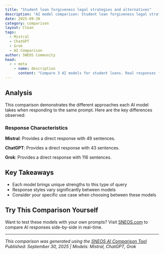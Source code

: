 ```yaml
---
title: "Student loan forgiveness legal strategies and alternatives"
description: "AI model comparison: Student loan forgiveness legal strategies and alternatives..."
date: 2025-09-30
category: comparison
layout: Clean
tags:
  - Mistral
  - ChatGPT
  - Grok
  - AI Comparison
author: SNEOS Community
head:
  - - meta
    - name: description
      content: "Compare 3 AI models for student loans. Real responses from Mistral, ChatGPT, Grok with detailed analysis."
---
```


<ChatComparison
  title="Student loan forgiveness legal strategies and alternatives"
  prompt="Student loan forgiveness legal strategies and alternatives"
  :responses='{
    "Mistral": "Student loan forgiveness and alternatives are complex topics that often involve navigating legal and financial landscapes. Here are some strategies and alternatives to consider:\n\n### Legal Strategies for Student Loan Forgiveness\n\n1. **Public Service Loan Forgiveness (PSLF):**\n   - **Eligibility:** Available to borrowers who work full-time for a qualifying employer (government or non-profit organizations) and make 120 qualifying payments under an income-driven repayment plan.\n   - **Process:** Submit an Employment Certification Form annually and apply for forgiveness after making 120 qualifying payments.\n\n2. **Teacher Loan Forgiveness:**\n   - **Eligibility:** Available to teachers who work full-time for five consecutive years in a low-income school or educational service agency.\n   - **Benefits:** Up to $17,500 in loan forgiveness for eligible teachers.\n\n3. **Income-Driven Repayment Plans:**\n   - **Options:** Income-Based Repayment (IBR), Pay As You Earn (PAYE), Revised Pay As You Earn (REPAYE), and Income-Contingent Repayment (ICR).\n   - **Benefits:** After making payments for 20-25 years, any remaining balance may be forgiven.\n\n4. **Total and Permanent Disability Discharge:**\n   - **Eligibility:** Available to borrowers who are totally and permanently disabled.\n   - **Process:** Apply through the U.S. Department of Education and provide necessary documentation.\n\n5. **Bankruptcy:**\n   - **Challenges:** Student loans are generally not dischargeable in bankruptcy unless the borrower can prove \u0022undue hardship.\u0022\n   - **Process:** Consult with a bankruptcy attorney to explore this option.\n\n### Alternatives to Student Loan Forgiveness\n\n1. **Refinancing:**\n   - **Benefits:** Lower interest rates and potentially lower monthly payments.\n   - **Considerations:** Refinancing federal loans into private loans may result in the loss of federal benefits like income-driven repayment plans and forgiveness options.\n\n2. **Consolidation:**\n   - **Benefits:** Simplifies multiple loans into one payment.\n   - **Considerations:** May extend the repayment term, potentially increasing the total amount paid over time.\n\n3. **Employer Assistance Programs:**\n   - **Benefits:** Some employers offer student loan repayment assistance as a benefit.\n   - **Process:** Check with your employer to see if such programs are available.\n\n4. **State-Based Repayment Assistance Programs (RAPs):**\n   - **Benefits:** Some states offer loan repayment assistance for residents working in certain professions.\n   - **Process:** Research and apply for programs in your state.\n\n5. **Volunteer Programs:**\n   - **Benefits:** Programs like AmeriCorps offer education awards that can be used to pay off student loans.\n   - **Process:** Apply and complete a term of service.\n\n6. **Military Service:**\n   - **Benefits:** Various military branches offer loan repayment programs for enlistees.\n   - **Process:** Research and apply through the respective military branch.\n\n### Steps to Take\n\n1. **Educate Yourself:**\n   - Understand the types of loans you have (federal vs. private) and the specific terms and conditions.\n\n2. **Consult Professionals:**\n   - Speak with a financial advisor or student loan counselor to explore your options.\n\n3. **Stay Informed:**\n   - Keep up-to-date with changes in federal and state policies regarding student loan forgiveness and repayment options.\n\n4. **Document Everything:**\n   - Keep detailed records of all communications with loan servicers and any applications you submit.\n\n5. **Be Proactive:**\n   - Don\u2019t wait until you\u2019re in financial distress to explore your options. Start planning early to maximize your benefits.\n\nBy understanding these strategies and alternatives, you can make more informed decisions about managing your student loan debt.",
    "ChatGPT": "Certainly! Here is an overview of legal strategies and alternatives related to student loan forgiveness:\n\n### Legal Strategies for Student Loan Forgiveness\n\n1. **Public Service Loan Forgiveness (PSLF)**\n   - Available for federal Direct Loans.\n   - Borrowers must work full-time for a qualifying employer (government or certain non-profits) and make 120 qualifying monthly payments under a qualifying repayment plan.\n   - After meeting requirements, remaining loan balance is forgiven tax-free.\n\n2. **Income-Driven Repayment (IDR) Forgiveness**\n   - Plans include Income-Based Repayment (IBR), Pay As You Earn (PAYE), Revised Pay As You Earn (REPAYE), and Income-Contingent Repayment (ICR).\n   - After 20 or 25 years of qualifying payments (depending on the plan), any remaining balance is forgiven.\n   - Forgiveness may be considered taxable income depending on current laws.\n\n3. **Teacher Loan Forgiveness**\n   - Available for certain teachers working full-time in low-income schools or educational service agencies for five consecutive years.\n   - Provides forgiveness up to $17,500 on Direct Subsidized and Unsubsidized Loans and Stafford Loans.\n\n4. **Total and Permanent Disability Discharge**\n   - Borrowers who are totally and permanently disabled can apply for discharge of their federal student loans.\n   - Requires documentation from the VA, SSA, or a physician.\n\n5. **Closed School Discharge**\n   - Borrowers may be eligible for discharge if their school closed while they were enrolled or soon after they withdrew.\n\n6. **Borrower Defense to Repayment**\n   - Available if the borrower\u2019s school engaged in misconduct or violated certain laws.\n   - Borrowers can apply to have their federal loans forgiven based on misrepresentation or fraud by the school.\n\n7. **Military Service Deferments and Forgiveness**\n   - Certain military service members may qualify for deferments, and some branches offer loan repayment programs.\n\n### Alternatives to Loan Forgiveness\n\n1. **Refinancing**\n   - Private lenders may offer refinancing to reduce interest rates or monthly payments.\n   - Note: Refinancing federal loans with a private lender causes loss of federal benefits like IDR plans and PSLF.\n\n2. **Repayment Plans**\n   - Standard, graduated, or extended repayment plans to manage monthly payments.\n   - Income-Driven Repayment plans tailor payments to income and family size.\n\n3. **Employer Student Loan Repayment Assistance**\n   - Some employers offer benefits to help repay student loans.\n\n4. **Loan Consolidation**\n   - Federal loan consolidation can simplify payments but may affect eligibility for PSLF or other forgiveness programs.\n\n5. **Making Extra Payments**\n   - Reducing principal faster can decrease total interest paid and shorten payoff time.\n\n6. **Deferment and Forbearance**\n   - Temporary suspension or reduction of payments during hardship.\n\n### Important Considerations\n\n- **Documentation**: Keep detailed records of payments, employer certifications, and correspondence.\n- **Eligibility Verification**: Confirm eligibility criteria carefully to avoid denial.\n- **Tax Implications**: Some forgiveness amounts may be taxable.\n- **Scams**: Beware of fraud or paid services promising quick forgiveness.\n\n### Consulting a Professional\n\n- Consider speaking with a financial advisor or student loan attorney for personalized advice.\n- Utilize resources from the Department of Education and trusted consumer advocacy groups.\n\nIf you need detailed guidance on a specific strategy or need help with application procedures, feel free to ask!",
    "Grok": "Navigating student loan forgiveness involves understanding legal strategies, federal and state programs, and alternative options for managing or eliminating student debt. Below, I\u2019ll outline key legal strategies, programs, and alternatives for student loan forgiveness or relief.\n\n---\n\n### Legal Strategies for Student Loan Forgiveness\n1. **Public Service Loan Forgiveness (PSLF) Program**\n   - **Overview**: A federal program for borrowers who work in qualifying public service jobs (e.g., government, nonprofit organizations) for at least 10 years while making 120 qualifying payments on Direct Loans under an income-driven repayment (IDR) plan.\n   - **Legal Strategy**: Ensure eligibility by consolidating non-Direct Loans (e.g., FFEL, Perkins) into a Direct Consolidation Loan. Track payments using the PSLF Help Tool and submit annual Employment Certification Forms to confirm qualifying employment.\n   - **Recent Developments**: The Biden administration\u2019s PSLF Limited Waiver (expired October 2022) allowed borrowers to receive credit for past payments that previously didn\u2019t qualify. Ongoing reforms aim to simplify the process, so staying updated via the U.S. Department of Education\u2019s website is crucial.\n\n2. **Borrower Defense to Repayment**\n   - **Overview**: Borrowers who attended schools that engaged in fraud or misrepresentation may apply for loan discharge.\n   - **Legal Strategy**: File a Borrower Defense application with detailed evidence of misconduct by the institution. Legal aid organizations or attorneys specializing in student loan law can assist in building a strong case.\n   - **Recent Developments**: The Department of Education has approved discharges for students from specific for-profit colleges (e.g., Corinthian Colleges, ITT Tech). Check for group discharges if your school is part of a settlement.\n\n3. **Bankruptcy Discharge (Rare but Possible)**\n   - **Overview**: dischargings student loans in bankruptcy requires proving \u201Cundue hardship\u201D under the Brunner Test (used in most federal circuits), which evaluates inability to pay, persistence of hardship, and good faith efforts to repay.\n   - **Legal Strategy**: Consult a bankruptcy attorney to file a Chapter 7 or Chapter 13 case and initiate an adversarial proceeding to argue undue hardship. Recent court rulings (e.g., in the Second and Tenth Circuits) have shown slightly more leniency, and proposed reforms may ease standards.\n   - **Challenges**: This is a high bar, often requiring severe financial distress or disability. Legal fees can be significant.\n\n4. **Class Action Lawsuits and Settlements**\n   - **Overview**: Borrowers affected by predatory lending or institutional fraud may join class action lawsuits for loan relief.\n   - **Legal Strategy**: Monitor lawsuits related to your school or loan servicer through legal advocacy groups like the National Consumer Law Center (NCLC) or Project on Predatory Student Lending. Participation may result in partial or full discharge without individual litigation.\n   - **Example**: The 2022 Sweet v. Cardona settlement provided relief to over 200,000 borrowers with pending Borrower Defense claims.\n\n5. **Statute of Limitations (Private Loans)**\n   - **Overview**: For private student loans, the statute of limitations on debt collection varies by state (typically 3-6 years from the date of default).\n   - **Legal Strategy**: If a private loan is beyond the statute of limitations, you may be able to avoid repayment by asserting this defense in court if sued. Consult an attorney, as making payments can restart the clock in some states.\n\n---\n\n### Federal Forgiveness and Relief Programs\n1. **Income-Driven Repayment (IDR) Forgiveness**\n   - Plans like Income-Based Repayment (IBR), Pay As You Earn (PAYE), and Revised Pay As You Earn (REPAYE) cap payments at a percentage of discretionary income (10-20%) for 20-25 years, after which remaining debt is forgiven.\n   - **Strategy**: Enroll via StudentAid.gov and recertify income annually. Track payments to ensure eligibility for forgiveness at the end of the term.\n   - **Note**: Forgiven amounts may be taxable as income unless under specific exemptions (e.g., tax-free under PSLF or recent waivers through 2025).\n\n2. **Teacher Loan Forgiveness**\n   - Offers up to $17,500 in forgiveness for teachers in low-income schools after 5 years of service.\n   - **Strategy**: Confirm eligibility (must teach full-time in a qualifying school) and apply through your loan servicer with proper documentation.\n\n3. **Total and Permanent Disability (TPD) Discharge**\n   - Discharges loans for borrowers with a permanent disability verified by the Social Security Administration, VA, or a physician.\n   - **Strategy**: Apply via Nelnet (the designated TPD servicer) with supporting medical documentation. Monitor post-discharge to avoid reinstatement due to income thresholds.\n\n4. **Closed School Discharge**\n   - Discharges loans if your school closed while you were enrolled or within 120 days of withdrawal.\n   - **Strategy**: Apply through StudentAid.gov with proof of enrollment during closure. Avoid transferring credits to another school if seeking full discharge.\n\n---\n\n### Alternatives to Forgiveness\n1. **Loan Consolidation**\n   - Combine multiple federal loans into a single Direct Consolidation Loan to simplify repayment and potentially qualify for PSLF or IDR.\n   - **Caution**: Consolidation may reset payment counts for forgiveness programs and increase total interest paid.\n\n2. **Refinancing (Private Loans)**\n   - Refinance federal or private loans with a private lender for a lower interest rate or extended term to reduce monthly payments.\n   - **Caution**: Refinancing federal loans into private loans forfeits access to federal forgiveness programs, deferment, and IDR plans. Weigh benefits against loss of protections.\n\n3. **Employer Assistance Programs**\n   - Some employers offer student loan repayment assistance as a benefit (up to $5,250 tax-free annually through 2025 under the CARES Act extension).\n   - **Strategy**: Check with HR or negotiate inclusion in job offers. Search for roles in industries (e.g., healthcare, education) that commonly provide this perk.\n\n4. **State-Specific Forgiveness Programs**\n   - Many states offer loan forgiveness for professionals (e.g., doctors, nurses, lawyers) in underserved areas. Examples include the California State Loan Repayment Program or New York\u2019s District Attorney and Indigent Legal Services Attorney Loan Forgiveness.\n   - **Strategy**: Research programs via your state\u2019s education or workforce department and confirm eligibility criteria.\n\n5. **Scholarships, Grants, and Crowdfunding**\n   - Apply for post-graduation scholarships or grants targeting student debt relief. Platforms like GoFundMe can also help raise funds from personal networks.\n   - **Strategy**: Leverage resources like Fastweb or local community foundations for funding opportunities.\n\n---\n\n### Key Considerations and Risks\n- **Scams**: Avoid companies promising guaranteed forgiveness for a fee. Legitimate programs are free to apply for through StudentAid.gov or trusted legal aid.\n- **Tax Implications**: Forgiven debt under IDR (outside PSLF) may be taxable unless current exemptions (e.g., through 2025) are extended.\n- **Legal Costs**: Hiring attorneys for bankruptcy or Borrower Defense cases can be expensive; seek free or low-cost help from organizations like Legal Services Corporation or NCLC.\n- **Pending Legislation**: Monitor federal policy changes (e.g., proposed Student Loan Relief Act) that could expand forgiveness or alter repayment terms.\n\n---\n\n### Resources for Further Assistance\n- **Federal Student Aid Office**: StudentAid.gov for program applications and updates.\n- **National Consumer Law Center (NCLC)**: Offers guides and referrals for student loan issues (nclc.org).\n- **Legal Aid Organizations**: Free or low-cost legal help for bankruptcy or Borrower Defense claims (findlegalhelp.org).\n- **Student Loan Borrower Assistance**: A project by NCLC providing tools and resources (studentloanborrowerassistance.org).\n\n---\n\n### Next Steps\n1. Assess your loan type (federal vs. private) and employment status to identify eligible programs (e.g., PSLF for public sector workers).\n2. Use the Federal Student Aid Simulator to estimate payments under IDR or forgiveness timelines.\n3. Consult a student loan attorney or counselor if considering bankruptcy or Borrower Defense.\n4. Stay informed on policy changes, as forgiveness programs and legal precedents evolve rapidly.\n\nIf you have specific details about your loans (e.g., type, amount, employment), I can help tailor a strategy further. Let me know!"
  }'
  published-date="14:07"
/>

## Analysis

This comparison demonstrates the different approaches each AI model takes when responding to the same prompt. Here are the key differences observed:

### Response Characteristics

**Mistral**: Provides a direct response with 49 sentences. 

**ChatGPT**: Provides a direct response with 43 sentences. 

**Grok**: Provides a direct response with 116 sentences. 

## Key Takeaways

- Each model brings unique strengths to this type of query
- Response styles vary significantly between models
- Consider your specific use case when choosing between these models

## Try This Comparison Yourself

Want to test these models with your own prompts? Visit [SNEOS.com](https://sneos.com) to compare AI responses side-by-side in real-time.

---

*This comparison was generated using the [SNEOS AI Comparison Tool](https://sneos.com)*
*Published: September 30, 2025 | Models: Mistral, ChatGPT, Grok*
